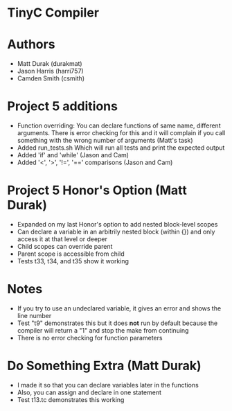# TinyC Compiler

# Authors

 - Matt Durak (durakmat)
 - Jason Harris (harri757)
 - Camden Smith (csmith)

# Project 5 additions

 - Function overriding: You can declare functions of same name, different
   arguments. There is error checking for this and it will complain if you
   call something with the wrong number of arguments (Matt's task)
 - Added run_tests.sh Which will run all tests and print the expected output
 - Added 'if' and 'while' (Jason and Cam)
 - Added '<', '>', '!=', '==' comparisons (Jason and Cam)

# Project 5 Honor's Option (Matt Durak)

 - Expanded on my last Honor's option to add nested block-level scopes
 - Can declare a variable in an arbitrily nested block (within {}) and only
   access it at that level or deeper
 - Child scopes can override parent
 - Parent scope is accessible from child
 - Tests t33, t34, and t35 show it working

# Notes

 - If you try to use an undeclared variable, it gives an error and shows the 
   line number
 - Test "t9" demonstrates this but it does **not** run by default because
   the compiler will return a "1" and stop the make from continuing
 - There is no error checking for function parameters

# Do Something Extra (Matt Durak)
 - I made it so that you can declare variables later in the functions
 - Also, you can assign and declare in one statement
 - Test t13.tc demonstrates this working